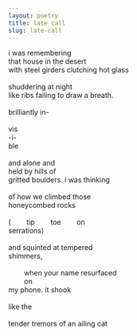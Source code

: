 ```yaml
---
layout: poetry
title: late call
slug: late-call
---
```

i was remembering <br>
that house in the desert <br>
with steel girders clutching hot glass <br>
<br>
shuddering at night <br>
like ribs failing to draw a breath. <br>
<br>
brilliantly in-<br>
<br>
vis<br>
-i-<br>
ble<br>
<br>
and alone and<br>
held by hills of<br>
gritted boulders. i was thinking<br>
<br>
of how we climbed those<br> 
honeycombed rocks<br>
<br>
(&nbsp;&nbsp;&nbsp;&nbsp;&nbsp;&nbsp;&nbsp;&nbsp;tip&nbsp;&nbsp;&nbsp;&nbsp;&nbsp;&nbsp;&nbsp;&nbsp;toe&nbsp;&nbsp;&nbsp;&nbsp;&nbsp;&nbsp;&nbsp;&nbsp;on<br> 
serrations)<br>
<br>
and squinted at tempered<br> 
shimmers,<br>
<br>
&nbsp;&nbsp;&nbsp;&nbsp;&nbsp;&nbsp;&nbsp;&nbsp;when your name resurfaced<br> 
&nbsp;&nbsp;&nbsp;&nbsp;&nbsp;&nbsp;&nbsp;&nbsp;on<br>
my phone. it shook<br>
<br>
like the<br>
<br>
tender tremors of an ailing cat<br>

